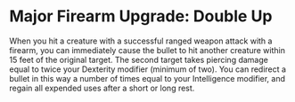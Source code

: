 # Major Firearm Upgrade: Double Up

When you hit a creature with a successful ranged weapon attack with a firearm, you can immediately cause the bullet to hit another creature within 15 feet of the original target. The second target takes piercing damage equal to twice your Dexterity modifier (minimum of two). You can redirect a bullet in this way a number of times equal to your Intelligence modifier, and regain all expended uses after a short or long rest.